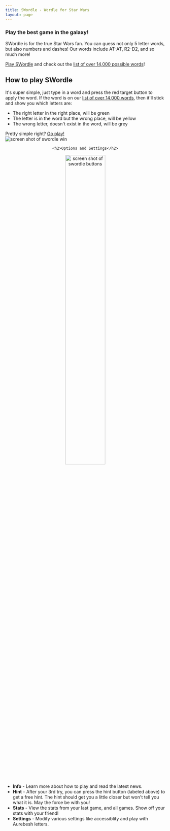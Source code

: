 ```yaml
---
title: SWordle - Wordle for Star Wars
layout: page
---
```


### Play the best game in the galaxy!

SWordle is for the true Star Wars fan. You can guess not only 5 letter words, but also numbers and dashes! Our words include AT-AT, R2-D2, and so much more!

<a href="https://wordle.starwars.guide" target="_blank">Play SWordle</a> and check out the <a href="{{ 'swordle-word-list' | absolute_url}}">list of over 14,000 possible words</a>!

## How to play SWordle
<div class="screenshot">
<div class="description">	It's super simple, just type in a word and press the red target button to apply the word. If the word is on our <a href="{{ 'swordle-word-list' | absolute_url}}">list of over 14,000 words</a>, then it'll stick and show you which letters are:
	<ul>
		<li>The right letter in the right place, will be green</li>
		<li>The letter is in the word but the wrong place, will be yellow</li>
		<li>The wrong letter, doesn't exist in the word, will be grey</li>
	</ul>
	Pretty simple right? <a href="https://wordle.starwars.guide" target="_blank">Go play!</a>
	</div>
<img src="{{ 'assets/swordle win.png' | relative_url }}"  alt="screen shot of swordle win" />
</div>


<div style="width: 100%; text-align: center">
	
	<h2>Options and Settings</h2>
	
<img src="{{ 'assets/swordle buttons.png' | relative_url }}"  alt="screen shot of swordle buttons" style="width: 50%" />
	
</div>
<br/>
<ul>
	<li><strong>Info</strong> - Learn more about how to play and read the latest news.</li>
	<li><strong>Hint</strong> -	After your 3rd try, you can press the hint button (labeled above) to get a free hint. The hint should get you a little closer but won't tell you what it is. May the force be with you!</li>
	<li><strong>Stats</strong> - View the stats from your last game, and all games. Show off your stats with your friend!</li>
	<li><strong>Settings</strong> - Modify various settings like accessiblity and play with Aurebesh letters. 
	</ul>
